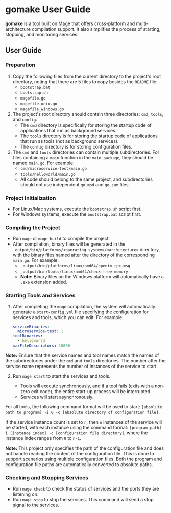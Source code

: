 # gomake User Guide

**gomake** is a tool built on Mage that offers cross-platform and multi-architecture compilation support. It also simplifies the process of starting, stopping, and monitoring services.

## User Guide

### Preparation

1. Copy the following files from the current directory to the project's root directory, noting that there are 5 files to copy besides the `README` file:
   - `bootstrap.bat`
   - `bootstrap.sh`
   - `magefile.go`
   - `magefile_unix.go`
   - `magefile_windows.go`
2. The project's root directory should contain three directories: `cmd`, `tools`, and `config`.
   - The `cmd` directory is specifically for storing the startup code of applications that run as background services.
   - The `tools` directory is for storing the startup code of applications that run as tools (not as background services).
   - The `config` directory is for storing configuration files.
3. The `cmd` and `tools` directories can contain multiple subdirectories. For files containing a `main` function in the `main package`, they should be named `main.go`. For example:
   - `cmd/microservice-test/main.go`
   - `tools/helloworld/main.go`
   - All code should belong to the same project, and subdirectories should not use independent `go.mod` and `go.sum` files.

### Project Initialization

- For Linux/Mac systems, execute the `bootstrap.sh` script first.
- For Windows systems, execute the `bootstrap.bat` script first.

### Compiling the Project

- Run `mage` or `mage build` to compile the project.
- After compilation, binary files will be generated in the `_output/bin/platforms/<operating system>/<architecture>` directory, with the binary files named after the directory of the corresponding `main.go`. For example:
  - `_output/bin/platforms/linux/amd64/openim-rpc-msg`
  - `_output/bin/tools/linux/amd64/check-free-memory`
  - **Note:** Binary files on the Windows platform will automatically have a `.exe` extension added.

### Starting Tools and Services

1. After completing the `mage` compilation, the system will automatically generate a `start-config.yml` file specifying the configuration for services and tools, which you can edit. For example:

   ```yaml
   serviceBinaries:
     microservice-test: 1
   toolBinaries:
     - helloworld
   maxFileDescriptors: 10000
   ```

**Note:** Ensure that the service names and tool names match the names of the subdirectories under the `cmd` and `tools` directories. The number after the service name represents the number of instances of the service to start.

2. Run `mage start` to start the services and tools.

   - Tools will execute synchronously, and if a tool fails (exits with a non-zero exit code), the entire start-up process will be interrupted.
   - Services will start asynchronously.

For all tools, the following command format will be used to start: `[absolute path to program] -i 0 -c [absolute directory of configuration file]`.

If the service instance count is set to `n`, then `n` instances of the service will be started, with each instance using the command format: `[program path] -i [instance index] -c [configuration file directory]`, where the instance index ranges from `0` to `n-1`.

**Note:** This project only specifies the path of the configuration file and does not handle reading the content of the configuration file. This is done to support scenarios using multiple configuration files. Both the program and configuration file paths are automatically converted to absolute paths.

### Checking and Stopping Services

- Run `mage check` to check the status of services and the ports they are listening on.
- Run `mage stop` to stop the services. This command will send a stop signal to the services.

